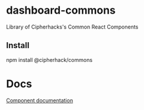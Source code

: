 # dashboard-commons

Library of Cipherhacks's Common React Components 

## Install

npm install @cipherhack/commons

# Docs

[Component documentation](https://rishabhgupta.github.io/cipherhack-commons/)
